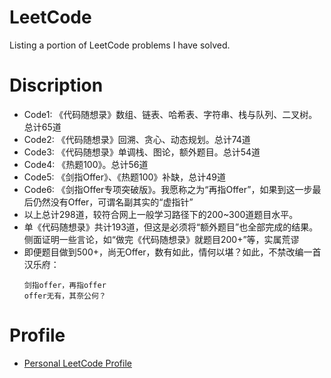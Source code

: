 # LeetCode
Listing a portion of LeetCode problems I have solved.
# Discription
* Code1: 《代码随想录》数组、链表、哈希表、字符串、栈与队列、二叉树。总计65道
* Code2: 《代码随想录》回溯、贪心、动态规划。总计74道
* Code3: 《代码随想录》单调栈、图论，额外题目。总计54道
* Code4: 《热题100》。总计56道
* Code5: 《剑指Offer》、《热题100》补缺，总计49道
* Code6: 《剑指Offer专项突破版》。我愿称之为“再指Offer”，如果到这一步最后仍然没有Offer，可谓名副其实的“虚指针”
* 以上总计298道，较符合网上一般学习路径下的200~300道题目水平。
* 单《代码随想录》共计193道，但这是必须将“额外题目”也全部完成的结果。侧面证明一些言论，如“做完《代码随想录》就题目200+”等，实属荒谬
* 即便题目做到500+，尚无Offer，数有如此，情何以堪？如此，不禁改编一首汉乐府：  
  ```
  剑指offer，再指offer
  offer无有，其奈公何？
  ```  

# Profile
* [Personal LeetCode Profile](https://leetcode.cn/u/buhunle/)
